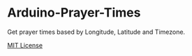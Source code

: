 # Arduino-Prayer-Times
Get prayer times based by Longitude, Latitude and Timezone.

[MIT License]("./LICENSE")
